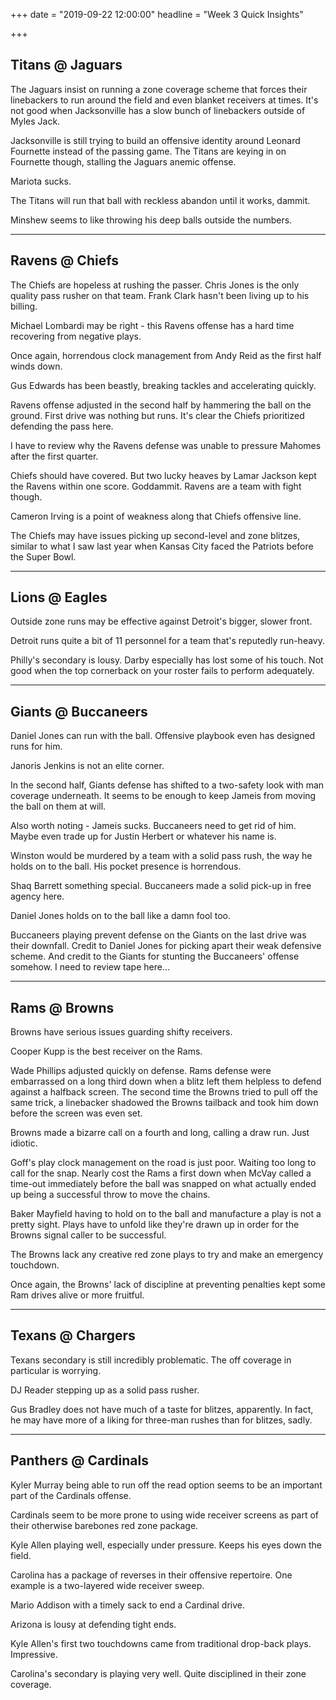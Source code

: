 +++
date = "2019-09-22 12:00:00"
headline = "Week 3 Quick Insights"

+++
## Titans @ Jaguars

The Jaguars insist on running a zone coverage scheme that forces their linebackers to run around the field and even blanket receivers at times. It's not good when Jacksonville has a slow bunch of linebackers outside of Myles Jack.

Jacksonville is still trying to build an offensive identity around Leonard Fournette instead of the passing game. The Titans are keying in on Fournette though, stalling the Jaguars anemic offense.

Mariota sucks.

The Titans will run that ball with reckless abandon until it works, dammit.

Minshew seems to like throwing his deep balls outside the numbers.

***

## Ravens @ Chiefs

The Chiefs are hopeless at rushing the passer. Chris Jones is the only quality pass rusher on that team. Frank Clark hasn't been living up to his billing.

Michael Lombardi may be right - this Ravens offense has a hard time recovering from negative plays.

Once again, horrendous clock management from Andy Reid as the first half winds down.

Gus Edwards has been beastly, breaking tackles and accelerating quickly.

Ravens offense adjusted in the second half by hammering the ball on the ground. First drive was nothing but runs. It's clear the Chiefs prioritized defending the pass here.

I have to review why the Ravens defense was unable to pressure Mahomes after the first quarter.

Chiefs should have covered. But two lucky heaves by Lamar Jackson kept the Ravens within one score. Goddammit. Ravens are a team with fight though.

Cameron Irving is a point of weakness along that Chiefs offensive line.

The Chiefs may have issues picking up second-level and zone blitzes, similar to what I saw last year when Kansas City faced the Patriots before the Super Bowl.

***

## Lions @ Eagles

Outside zone runs may be effective against Detroit's bigger, slower front.

Detroit runs quite a bit of 11 personnel for a team that's reputedly run-heavy.

Philly's secondary is lousy. Darby especially has lost some of his touch. Not good when the top cornerback on your roster fails to perform adequately.

***

## Giants @ Buccaneers

Daniel Jones can run with the ball. Offensive playbook even has designed runs for him.

Janoris Jenkins is not an elite corner.

In the second half, Giants defense has shifted to a two-safety look with man coverage underneath. It seems to be enough to keep Jameis from moving the ball on them at will.

Also worth noting - Jameis sucks. Buccaneers need to get rid of him. Maybe even trade up for Justin Herbert or whatever his name is.

Winston would be murdered by a team with a solid pass rush, the way he holds on to the ball. His pocket presence is horrendous.

Shaq Barrett something special. Buccaneers made a solid pick-up in free agency here.

Daniel Jones holds on to the ball like a damn fool too.

Buccaneers playing prevent defense on the Giants on the last drive was their downfall. Credit to Daniel Jones for picking apart their weak defensive scheme. And credit to the Giants for stunting the Buccaneers' offense somehow. I need to review tape here...

***

## Rams @ Browns

Browns have serious issues guarding shifty receivers.

Cooper Kupp is the best receiver on the Rams.

Wade Phillips adjusted quickly on defense. Rams defense were embarrassed on a long third down when a blitz left them helpless to defend against a halfback screen. The second time the Browns tried to pull off the same trick, a linebacker shadowed the Browns tailback and took him down before the screen was even set.

Browns made a bizarre call on a fourth and long, calling a draw run. Just idiotic.

Goff's play clock management on the road is just poor. Waiting too long to call for the snap. Nearly cost the Rams a first down when McVay called a time-out immediately before the ball was snapped on what actually ended up being a successful throw to move the chains.

Baker Mayfield having to hold on to the ball and manufacture a play is not a pretty sight. Plays have to unfold like they're drawn up in order for the Browns signal caller to be successful.

The Browns lack any creative red zone plays to try and make an emergency touchdown.

Once again, the Browns' lack of discipline at preventing penalties kept some Ram drives alive or more fruitful.

***

## Texans @ Chargers

Texans secondary is still incredibly problematic. The off coverage in particular is worrying.

DJ Reader stepping up as a solid pass rusher.

Gus Bradley does not have much of a taste for blitzes, apparently. In fact, he may have more of a liking for three-man rushes than for blitzes, sadly.

***

## Panthers @ Cardinals

Kyler Murray being able to run off the read option seems to be an important part of the Cardinals offense.

Cardinals seem to be more prone to using wide receiver screens as part of their otherwise barebones red zone package.

Kyle Allen playing well, especially under pressure. Keeps his eyes down the field.

Carolina has a package of reverses in their offensive repertoire. One example is a two-layered wide receiver sweep.

Mario Addison with a timely sack to end a Cardinal drive.

Arizona is lousy at defending tight ends.

Kyle Allen's first two touchdowns came from traditional drop-back plays. Impressive.

Carolina's secondary is playing very well. Quite disciplined in their zone coverage.